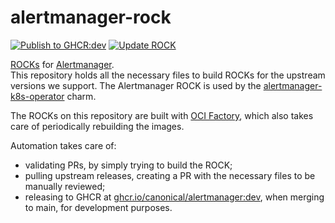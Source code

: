 # alertmanager-rock

[![Publish to GHCR:dev](https://github.com/canonical/alertmanager-rock/actions/workflows/rock-release-dev.yaml/badge.svg)](https://github.com/canonical/alertmanager-rock/actions/workflows/rock-release-dev.yaml)
[![Update ROCK](https://github.com/canonical/alertmanager-rock/actions/workflows/rock-update.yaml/badge.svg)](https://github.com/canonical/alertmanager-rock/actions/workflows/rock-update.yaml)

[ROCKs](https://canonical-rockcraft.readthedocs-hosted.com/en/latest/) for [Alertmanager]().  
This repository holds all the necessary files to build ROCKs for the upstream versions we support. The Alertmanager ROCK is used by the [alertmanager-k8s-operator](https://github.com/canonical/alertmanager-k8s-operator) charm.

The ROCKs on this repository are built with [OCI Factory](https://github.com/canonical/oci-factory/), which also takes care of periodically rebuilding the images.

Automation takes care of:
* validating PRs, by simply trying to build the ROCK;
* pulling upstream releases, creating a PR with the necessary files to be manually reviewed;
* releasing to GHCR at [ghcr.io/canonical/alertmanager:dev](https://ghcr.io/canonical/alertmanager:dev), when merging to main, for development purposes.

